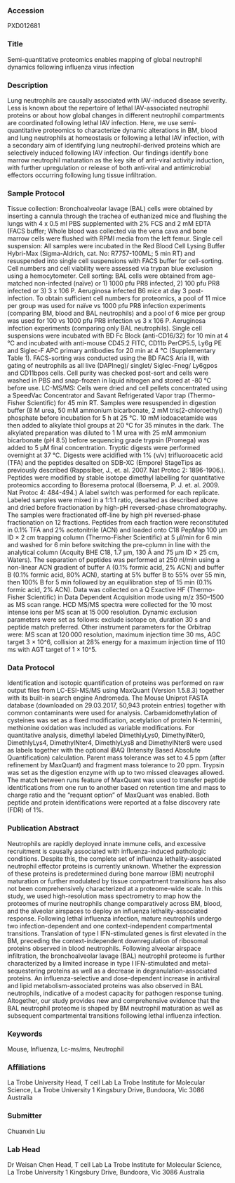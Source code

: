 ### Accession
PXD012681

### Title
Semi-quantitative proteomics enables mapping of global neutrophil dynamics following influenza virus infection

### Description
Lung neutrophils are causally associated with IAV-induced disease severity. Less is known about the repertoire of lethal IAV-associated neutrophil proteins or about how global changes in different neutrophil compartments are coordinated following lethal IAV infection. Here, we use semi-quantitative proteomics to characterize dynamic alterations in BM, blood and lung neutrophils at homeostasis or following a lethal IAV infection, with a secondary aim of identifying lung neutrophil-derived proteins which are selectively induced following IAV infection. Our findings identify bone marrow neutrophil maturation as the key site of anti-viral activity induction, with further upregulation or release of both anti-viral and antimicrobial effectors occurring following lung tissue infiltration.

### Sample Protocol
Tissue collection: Bronchoalveolar lavage (BAL) cells were obtained by inserting a cannula through the trachea of euthanized mice and flushing the lungs with 4 x 0.5 ml PBS supplemented with 2% FCS and 2 mM EDTA (FACS buffer; Whole blood was collected via the vena cava and bone marrow cells were flushed with RPMI media from the left femur.   Single cell suspension: All samples were incubated in the Red Blood Cell Lysing Buffer Hybri-Max (Sigma-Aldrich, cat. No: R7757-100ML; 5 min RT) and resuspended into single cell suspensions with FACS buffer for cell-sorting. Cell numbers and cell viability were assessed via trypan blue exclusion using a hemocytometer.  Cell sorting: BAL cells were obtained from age-matched non-infected (naïve) or 1) 1000 pfu PR8 infected, 2) 100 pfu PR8 infected or 3) 3 x 106 P. Aeruginosa infected B6 mice at day 3 post-infection. To obtain sufficient cell numbers for proteomics, a pool of 11 mice per group was used for naïve vs 1000 pfu PR8 infection experiments (comparing BM, blood and BAL neutrophils) and a pool of 6 mice per group was used for 100 vs 1000 pfu PR8 infection vs 3 x 106 P. Aeruginosa infection experiments (comparing only BAL neutrophils). Single cell suspensions were incubated with BD Fc Block (anti-CD16/32) for 10 min at 4 °C and incubated with anti-mouse CD45.2 FITC, CD11b PerCP5.5, Ly6g PE and Siglec-F APC primary antibodies for 20 min at 4 °C (Supplementary Table 1). FACS-sorting was conducted using the BD FACS Aria III, with gating of neutrophils as all live (DAPIneg)/ singlet/ Siglec-Fneg/ Ly6gpos and CD11bpos cells. Cell purity was checked post-sort and cells were washed in PBS and snap-frozen in liquid nitrogen and stored at -80 °C before use.  LC-MS/MS: Cells were dried and cell pellets concentrated using a SpeedVac Concentrator and Savant Refrigerated Vapor trap (Thermo-Fisher Scientific) for 45 min RT. Samples were resuspended in digestion buffer (8 M urea, 50 mM ammonium bicarbonate, 2 mM tris(2-chloroethyl) phosphate before incubation for 5 h at 25 °C. 10 mM iodoacetamide was then added to alkylate thiol groups at 20 °C for 35 minutes in the dark. The alkylated preparation was diluted to 1 M urea with 25 mM ammonium bicarbonate (pH 8.5) before sequencing grade trypsin (Promega) was added to 5 µM final concentration. Tryptic digests were performed overnight at 37 °C. Digests were acidified with 1% (v/v) trifluoroacetic acid (TFA) and the peptides desalted on SDB-XC (Empore) StageTips as previously described (Rappsilber, J., et. al.  2007. Nat Protoc 2: 1896-1906.). Peptides were modified by stable isotope dimethyl labelling for quantitative proteomics according to Boresema protocal (Boersema, P. J. et. al. 2009. Nat Protoc 4: 484-494.) A label switch was performed for each replicate. Labeled samples were mixed in a 1:1:1 ratio, desalted as described above and dried before fractionation by high-pH reversed-phase chromatography. The samples were fractionated off-line by high pH reversed-phase fractionation on 12 fractions. Peptides from each fraction were reconstituted in 0.1% TFA and 2% acetonitrile (ACN) and loaded onto C18 PepMap 100 µm ID × 2 cm trapping column (Thermo-Fisher Scientific) at 5 µl/min for 6 min and washed for 6 min before switching the pre-column in line with the analytical column (Acquity BHE C18, 1.7 µm, 130 Å and 75 µm ID × 25 cm, Waters). The separation of peptides was performed at 250 nl/min using a non-linear ACN gradient of buffer A (0.1% formic acid, 2% ACN) and buffer B (0.1% formic acid, 80% ACN), starting at 5% buffer B to 55% over 55 min, then 100% B for 5 min followed by an equilibration step of 15 min (0.1% formic acid, 2% ACN). Data was collected on a Q Exactive HF (Thermo-Fisher Scientific) in Data Dependent Acquisition mode using m/z 350–1500 as MS scan range. HCD MS/MS spectra were collected for the 10 most intense ions per MS scan at 15 000 resolution. Dynamic exclusion parameters were set as follows: exclude isotope on, duration 30 s and peptide match preferred. Other instrument parameters for the Orbitrap were: MS scan at 120 000 resolution, maximum injection time 30 ms, AGC target 3 × 10^6, collision at 28% energy for a maximum injection time of 110 ms with AGT target of 1 × 10^5.

### Data Protocol
Identification and isotopic quantification of proteins was performed on raw output files from LC-ESI-MS/MS using MaxQuant (Version 1.5.8.3) together with its built-in search engine Andromeda. The Mouse Uniprot FASTA database (downloaded on 29.03.2017, 50,943 protein entries) together with common contaminants were used for analysis. Carbamidomethylation of cysteines was set as a fixed modification, acetylation of protein N-termini, methionine oxidation was included as variable modifications. For quantitative analysis, dimethyl labeled DimethlyLys0, DimethylNter0, DimethlyLys4, DimethylNter4, DimethlyLys8 and DimethylNter8 were used as labels together with the optional iBAQ (Intensity Based Absolute Quantification) calculation. Parent mass tolerance was set to 4.5 ppm (after refinement by MaxQuant) and fragment mass tolerance to 20 ppm. Trypsin was set as the digestion enzyme with up to two missed cleavages allowed. The match between runs feature of MaxQuant was used to transfer peptide identifications from one run to another based on retention time and mass to charge ratio and the “requant option” of MaxQuant was enabled. Both peptide and protein identifications were reported at a false discovery rate (FDR) of 1%.

### Publication Abstract
Neutrophils are rapidly deployed innate immune cells, and excessive recruitment is causally associated with influenza-induced pathologic conditions. Despite this, the complete set of influenza lethality-associated neutrophil effector proteins is currently unknown. Whether the expression of these proteins is predetermined during bone marrow (BM) neutrophil maturation or further modulated by tissue compartment transitions has also not been comprehensively characterized at a proteome-wide scale. In this study, we used high-resolution mass spectrometry to map how the proteomes of murine neutrophils change comparatively across BM, blood, and the alveolar airspaces to deploy an influenza lethality-associated response. Following lethal influenza infection, mature neutrophils undergo two infection-dependent and one context-independent compartmental transitions. Translation of type I IFN-stimulated genes is first elevated in the BM, preceding the context-independent downregulation of ribosomal proteins observed in blood neutrophils. Following alveolar airspace infiltration, the bronchoalveolar lavage (BAL) neutrophil proteome is further characterized by a limited increase in type I IFN-stimulated and metal-sequestering proteins as well as a decrease in degranulation-associated proteins. An influenza-selective and dose-dependent increase in antiviral and lipid metabolism-associated proteins was also observed in BAL neutrophils, indicative of a modest capacity for pathogen response tuning. Altogether, our study provides new and comprehensive evidence that the BAL neutrophil proteome is shaped by BM neutrophil maturation as well as subsequent compartmental transitions following lethal influenza infection.

### Keywords
Mouse, Influenza, Lc-ms/ms, Neutrophil

### Affiliations
La Trobe University
Head, T cell Lab La Trobe Institute for Molecular Science, La Trobe University 1 Kingsbury Drive, Bundoora, Vic 3086 Australia

### Submitter
Chuanxin Liu

### Lab Head
Dr Weisan Chen
Head, T cell Lab La Trobe Institute for Molecular Science, La Trobe University 1 Kingsbury Drive, Bundoora, Vic 3086 Australia


